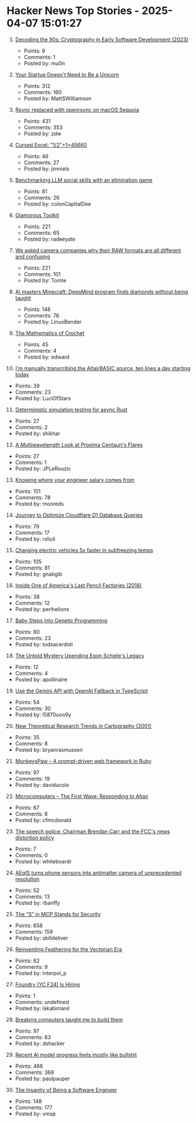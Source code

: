 # Hacker News Top Stories - 2025-04-07 15:01:27

1. [Decoding the 90s: Cryptography in Early Software Development (2023)](https://www.botanica.software/post/decoding-the-90s)
   - Points: 9
   - Comments: 1
   - Posted by: mu0n

2. [Your Startup Doesn't Need to Be a Unicorn](https://mattgiustwilliamson.substack.com/p/your-startup-doesnt-need-to-be-a)
   - Points: 312
   - Comments: 160
   - Posted by: MattSWilliamson

3. [Rsync replaced with openrsync on macOS Sequoia](https://derflounder.wordpress.com/2025/04/06/rsync-replaced-with-openrsync-on-macos-sequoia/)
   - Points: 431
   - Comments: 353
   - Posted by: zdw

4. [Cursed Excel: "1/2"+1=45660](https://www.quadratichq.com/blog/cursed-excel-datetime-math)
   - Points: 46
   - Comments: 27
   - Posted by: jimniels

5. [Benchmarking LLM social skills with an elimination game](https://github.com/lechmazur/elimination_game)
   - Points: 81
   - Comments: 26
   - Posted by: colonCapitalDee

6. [Glamorous Toolkit](https://gtoolkit.com//)
   - Points: 221
   - Comments: 65
   - Posted by: radeeyate

7. [We asked camera companies why their RAW formats are all different and confusing](https://www.theverge.com/tech/640119/camera-raw-spec-format-explained-adobe-dng-canon-nikon-sony-fujifilm)
   - Points: 221
   - Comments: 101
   - Posted by: Tomte

8. [AI masters Minecraft: DeepMind program finds diamonds without being taught](https://www.nature.com/articles/d41586-025-01019-w)
   - Points: 148
   - Comments: 76
   - Posted by: LinuxBender

9. [The Mathematics of Crochet](https://hellohartblog.wordpress.com/2015/05/25/the-mathematics-of-crochet/)
   - Points: 45
   - Comments: 4
   - Posted by: edward

10. [I'm manually transcribing the AltairBASIC source, ten lines a day starting today](https://codeberg.org/luciofstars/altabasic)
   - Points: 39
   - Comments: 23
   - Posted by: LuciOfStars

11. [Deterministic simulation testing for async Rust](https://s2.dev/blog/dst)
   - Points: 27
   - Comments: 2
   - Posted by: shikhar

12. [A Multiwavelength Look at Proxima Centauri's Flares](https://www.centauri-dreams.org/2025/04/01/a-multiwavelength-look-at-proxima-centauris-flares/)
   - Points: 27
   - Comments: 1
   - Posted by: JPLeRouzic

13. [Knowing where your engineer salary comes from](https://www.seangoedecke.com/where-the-money-comes-from/)
   - Points: 151
   - Comments: 78
   - Posted by: mooreds

14. [Journey to Optimize Cloudflare D1 Database Queries](https://gist.github.com/rxliuli/be31cbded41ef7eac6ae0da9070c8ef8)
   - Points: 79
   - Comments: 17
   - Posted by: rxliuli

15. [Charging electric vehicles 5x faster in subfreezing temps](https://news.umich.edu/charging-electric-vehicles-5x-faster-in-subfreezing-temps/)
   - Points: 105
   - Comments: 81
   - Posted by: gnabgib

16. [Inside One of America's Last Pencil Factories (2018)](https://www.nytimes.com/2018/01/12/magazine/inside-one-of-americas-last-pencil-factories.html)
   - Points: 38
   - Comments: 12
   - Posted by: perihelions

17. [Baby Steps into Genetic Programming](https://aerique.blogspot.com/2011/01/baby-steps-into-genetic-programming.html)
   - Points: 80
   - Comments: 23
   - Posted by: todsacerdoti

18. [The Untold Mystery Upending Egon Schiele's Legacy](https://www.wsj.com/style/egon-schiele-artist-history-eb2480e8)
   - Points: 12
   - Comments: 4
   - Posted by: apollinaire

19. [Use the Gemini API with OpenAI Fallback in TypeScript](https://sometechblog.com/posts/try-gemini-api-with-openai-fallback/)
   - Points: 54
   - Comments: 30
   - Posted by: l5870uoo9y

20. [New Theoretical Research Trends in Cartography (2001)](https://www.researchgate.net/publication/26467883_NEW_THEORETICAL_RESEARCH_TRENDS_IN_CARTOGRAPHY)
   - Points: 35
   - Comments: 8
   - Posted by: bryanrasmussen

21. [MonkeysPaw – A prompt-driven web framework in Ruby](https://worksonmymachine.substack.com/p/introducing-monkeyspaw-a-prompt-driven)
   - Points: 97
   - Comments: 19
   - Posted by: daviducolo

22. [Microcomputers – The First Wave: Responding to Altair](https://technicshistory.com/2025/04/06/microcomputers-the-first-wave-responding-to-altair/)
   - Points: 67
   - Comments: 8
   - Posted by: cfmcdonald

23. [The speech police: Chairman Brendan Carr and the FCC's news distortion policy](https://arstechnica.com/tech-policy/2025/04/trumps-fcc-chair-invokes-rarely-enforced-news-distortion-policy-to-punish-media/)
   - Points: 7
   - Comments: 0
   - Posted by: whiteboardr

24. [AEgIS turns phone sensors into antimatter camera of unprecedented resolution](https://home.cern/news/news/experiments/aegis-transforms-smartphone-sensors-antimatter-camera-unprecedented)
   - Points: 52
   - Comments: 13
   - Posted by: rbanffy

25. [The “S” in MCP Stands for Security](https://elenacross7.medium.com/%EF%B8%8F-the-s-in-mcp-stands-for-security-91407b33ed6b)
   - Points: 658
   - Comments: 159
   - Posted by: skilldeliver

26. [Reinventing Feathering for the Vectorian Era](https://rive.app/blog/how-rive-reinvented-feathering-for-the-vectorian-era)
   - Points: 62
   - Comments: 9
   - Posted by: interpol_p

27. [Foundry (YC F24) Is Hiring](https://www.ycombinator.com/companies/foundry/jobs/WvDDlqc-founding-fullstack-engineer-building-the-future-of-browser-agents)
   - Points: 1
   - Comments: undefined
   - Posted by: lakabimanil

28. [Breaking computers taught me to build them](https://danielsada.tech/blog/carreer-part-1-the-foundation-years/)
   - Points: 97
   - Comments: 63
   - Posted by: dshacker

29. [Recent AI model progress feels mostly like bullshit](https://www.lesswrong.com/posts/4mvphwx5pdsZLMmpY/recent-ai-model-progress-feels-mostly-like-bullshit)
   - Points: 466
   - Comments: 368
   - Posted by: paulpauper

30. [The Insanity of Being a Software Engineer](https://0x1.pt/2025/04/06/the-insanity-of-being-a-software-engineer/)
   - Points: 148
   - Comments: 177
   - Posted by: vmsp

